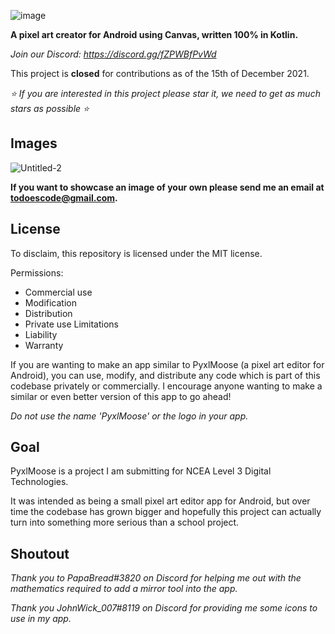 ![image](https://user-images.githubusercontent.com/50536495/139613827-1d5ea69b-5ffc-4413-86ae-cba9c4e8160d.png)

**A pixel art creator for Android using Canvas, written 100% in Kotlin.**

_Join our Discord: https://discord.gg/fZPWBfPvWd_

This project is **closed** for contributions as of the 15th of December 2021.

_⭐ If you are interested in this project please star it, we need to get as much stars as possible ⭐_
## Images
![Untitled-2](https://user-images.githubusercontent.com/50536495/147199991-aed5c8e4-f70c-4d1a-ae24-b7ced61bfefc.png)

**If you want to showcase an image of your own please send me an email at todoescode@gmail.com.**

## License

To disclaim, this repository is licensed under the MIT license.

Permissions:
- Commercial use
- Modification
- Distribution
- Private use
Limitations
- Liability
- Warranty

If you are wanting to make an app similar to PyxlMoose (a pixel art editor for Android), you can use, modify, and distribute any code which is part of this codebase privately or commercially. I encourage anyone wanting to make a similar or even better version of this app to go ahead!

_Do not use the name 'PyxlMoose' or the logo in your app._

## Goal
PyxlMoose is a project I am submitting for NCEA Level 3 Digital Technologies.

It was intended as being a small pixel art editor app for Android, but over time the codebase has grown bigger and hopefully this project can actually turn into something more serious than a school project.

 
## Shoutout
_Thank you to PapaBread#3820 on Discord for helping me out with the mathematics required to add a mirror tool into the app._

_Thank you JohnWick_007#8119 on Discord for providing me some icons to use in my app._
